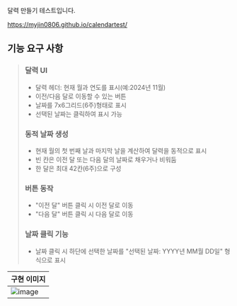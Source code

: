 달력 만들기 테스트입니다.

https://myjin0806.github.io/calendartest/

## 기능 요구 사항
> ### 달력  UI
> - 달력 헤더: 현재 월과 연도를 표시(예:2024년 11월)
> - 이전/다음 달로 이동할 수 있는 버튼
> - 날짜를 7x6그리드(6주)형태로 표시
> - 선택된 날짜는 클릭하여 표시 가능
> ### 동적 날짜 생성 
> - 현재 월의 첫 번째 날과 마지막 날을 계산하여 달력을 동적으로 표시
> - 빈 칸은 이전 달 또는 다음 달의 날짜로 채우거나 비워둠
> - 한 달은 최대 42칸(6주)으로 구성
> ### 버튼 동작
> - "이전 달" 버튼 클릭 시 이전 달로 이동
> - "다음 달" 버튼 클릭 시 다음 달로 이동
> ### 날짜 클릭 기능
> - 날짜 클릭 시 하단에 선택한 날짜를 "선택된 날짜: YYYY년 MM월 DD일" 형식으로 표시

| 구현 이미지                                                                                                   |
| :---------------------------------------------------------------------------------------------------------------------- |
| ![image](https://github.com/user-attachments/assets/f7228785-350b-4c37-a777-e27e0b529f31)|
